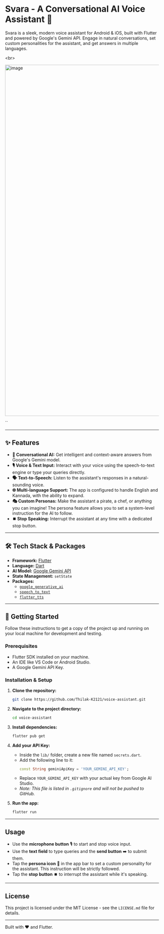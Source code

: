 
# Svara - A Conversational AI Voice Assistant 🤖

Svara is a sleek, modern voice assistant for Android & iOS, built with Flutter and powered by Google's Gemini API. Engage in natural conversations, set custom personalities for the assistant, and get answers in multiple languages.

\<br\>

<img width="528" height="1151" alt="image" src="https://github.com/user-attachments/assets/b3600aa9-a561-4234-94af-f55bbb30b0b0" />

\`\`

-----

## ✨ Features

  * **🧠 Conversational AI:** Get intelligent and context-aware answers from Google's Gemini model.
  * **🎙️ Voice & Text Input:** Interact with your voice using the speech-to-text engine or type your queries directly.
  * **🗣️ Text-to-Speech:** Listen to the assistant's responses in a natural-sounding voice.
  * **🌐 Multi-language Support:** The app is configured to handle English and Kannada, with the ability to expand.
  * **🎭 Custom Personas:** Make the assistant a pirate, a chef, or anything you can imagine\! The persona feature allows you to set a system-level instruction for the AI to follow.
  * **⏹️ Stop Speaking:** Interrupt the assistant at any time with a dedicated stop button.

-----

## 🛠️ Tech Stack & Packages

  * **Framework:** [Flutter](https://flutter.dev/)
  * **Language:** [Dart](https://dart.dev/)
  * **AI Model:** [Google Gemini API](https://ai.google.dev/)
  * **State Management:** `setState`
  * **Packages:**
      * [`google_generative_ai`](https://www.google.com/search?q=%5Bhttps://pub.dev/packages/google_generative_ai%5D\(https://pub.dev/packages/google_generative_ai\))
      * [`speech_to_text`](https://www.google.com/search?q=%5Bhttps://pub.dev/packages/speech_to_text%5D\(https://pub.dev/packages/speech_to_text\))
      * [`flutter_tts`](https://www.google.com/search?q=%5Bhttps://pub.dev/packages/flutter_tts%5D\(https://pub.dev/packages/flutter_tts\))

-----

## 🚀 Getting Started

Follow these instructions to get a copy of the project up and running on your local machine for development and testing.

### Prerequisites

  * Flutter SDK installed on your machine.
  * An IDE like VS Code or Android Studio.
  * A Google Gemini API Key.

### Installation & Setup

1.  **Clone the repository:**

    ```sh
    git clone https://github.com/Thilak-K2121/voice-assistant.git
    ```

2.  **Navigate to the project directory:**

    ```sh
    cd voice-assistant
    ```

3.  **Install dependencies:**

    ```sh
    flutter pub get
    ```

4.  **Add your API Key:**

      * Inside the `lib/` folder, create a new file named `secrets.dart`.
      * Add the following line to it:
        ```dart
        const String geminiApiKey = 'YOUR_GEMINI_API_KEY';
        ```
      * Replace `YOUR_GEMINI_API_KEY` with your actual key from Google AI Studio.
      * *Note: This file is listed in `.gitignore` and will not be pushed to GitHub.*

5.  **Run the app:**

    ```sh
    flutter run
    ```

-----

## Usage

  * Use the **microphone button** 🎙️ to start and stop voice input.
  * Use the **text field** to type queries and the **send button** ➡️ to submit them.
  * Tap the **persona icon** 🧠 in the app bar to set a custom personality for the assistant. This instruction will be strictly followed.
  * Tap the **stop button** ⏹️ to interrupt the assistant while it's speaking.

-----

## License

This project is licensed under the MIT License - see the `LICENSE.md` file for details.

-----

Built with ❤️ and Flutter.
